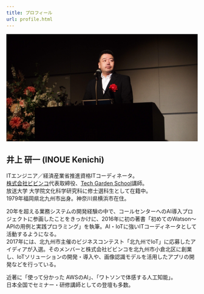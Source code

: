 ```yaml
---
title: プロフィール
url: profile.html
---
```


![IMG_0089](assets/IMG_0089.jpg)

## 井上 研一 (INOUE Kenichi)

ITエンジニア／経済産業省推進資格ITコーディネータ。  
[株式会社ビビンコ](https://vivinko.com)代表取締役、[Tech Garden School](https://techgardenschool.com)講師。  
放送大学 大学院文化科学研究科に修士選科生として在籍中。  
1979年福岡県北九州市出身。神奈川県横浜市在住。

20年を超える業務システムの開発経験の中で、コールセンターへのAI導入プロジェクトに参画したことをきっかけに、2016年に初の著書「初めてのWatson～APIの用例と実践プロラミング」を執筆。AI・IoTに強いITコーディネータとして活動するようになる。  
2017年には、北九州市主催のビジネスコンテスト「北九州でIoT」に応募したアイディアが入選。そのメンバーと株式会社ビビンコを北九州市小倉北区に創業し、IoTソリューションの開発・導入や、画像認識モデルを活用したアプリの開発などを行っている。

近著に「使って分かった AWSのAI」、「ワトソンで体感する人工知能」。  
日本全国でセミナー・研修講師としての登壇も多数。